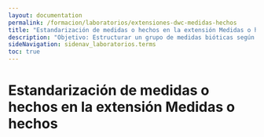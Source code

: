 ```yaml
---
layout: documentation
permalink: /formacion/laboratorios/extensiones-dwc-medidas-hechos
title: "Estandarización de medidas o hechos en la extensión Medidas o hechos"
description: "Objetivo: Estructurar un grupo de medidas bióticas según la extensión de Medidas o hechos, siguiendo las buenas prácticas de documentación."
sideNavigation: sidenav_laboratorios.terms
toc: true
---
```


# Estandarización de medidas o hechos en la extensión Medidas o hechos
